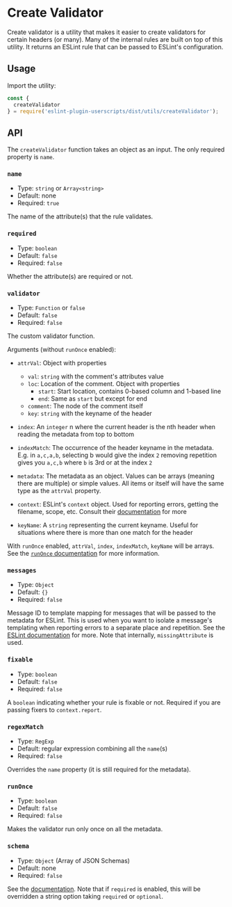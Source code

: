 # Create Validator

Create validator is a utility that makes it easier to create validators for
certain headers (or many). Many of the internal rules are built on top of this
utility. It returns an ESLint rule that can be passed
to ESLint's configuration.

## Usage

Import the utility:

```js
const {
  createValidator
} = require('eslint-plugin-userscripts/dist/utils/createValidator');
```

## API

The `createValidator` function takes an object as an input. The only required
property is `name`.

### `name`

- Type: `string` or `Array<string>`
- Default: none
- Required: `true`

The name of the attribute(s) that the rule validates.

### `required`

- Type: `boolean`
- Default: `false`
- Required: `false`

Whether the attribute(s) are required or not.

### `validator`

- Type: `Function` or `false`
- Default: `false`
- Required: `false`

The custom validator function.

Arguments (without `runOnce` enabled):

- `attrVal`: Object with properties

  - `val`: `string` with the comment's attributes value
  - `loc`: Location of the comment. Object with properties
    - `start`: Start location, contains 0-based column and 1-based line
    - `end`: Same as `start` but except for end
  - `comment`: The node of the comment itself
  - `key`: `string` with the keyname of the header

- `index`: An `integer` n where the current header is the nth header when
  reading the metadata from top to bottom

- `indexMatch`: The occurrence of the header keyname in the metadata. E.g. in
  `a,c,a,b`, selecting b would give the index `2` removing repetition gives you
  `a,c,b` where `b` is 3rd or at the index `2`

- `metadata`: The metadata as an object. Values can be arrays
  (meaning there are multiple) or simple values. All items or itself will have the
  same type as the `attrVal` property.

- `context`: ESLint's `context` object. Used for reporting errors, getting the
  filename, scope, etc. Consult their
  [documentation](https://eslint.org/docs/developer-guide/working-with-rules#the-context-object)
  for more

- `keyName`: A `string` representing the current keyname. Useful for situations
  where there is more than one match for the header

With `runOnce` enabled, `attrVal`, `index`, `indexMatch`, `keyName` will be arrays.
See the [`runOnce` documentation](#runonce) for more information.

### `messages`

- Type: `Object`
- Default: `{}`
- Required: `false`

Message ID to template mapping for messages that will be passed to the metadata
for ESLint. This is used when you want to isolate a message's templating when
reporting errors to a separate place and repetition. See the [ESLint documentation](https://eslint.org/docs/developer-guide/working-with-rules#messageids)
for more. Note that internally, `missingAttribute` is used.

### `fixable`

- Type: `boolean`
- Default: `false`
- Required: `false`

A `boolean` indicating whether your rule is fixable or not. Required if you are
passing fixers to `context.report`.

### `regexMatch`

- Type: `RegExp`
- Default: regular expression combining all the `name`(s)
- Required: `false`

Overrides the `name` property (it is still required for the metadata).

### `runOnce`

- Type: `boolean`
- Default: `false`
- Required: `false`

Makes the validator run only once on all the metadata.

### `schema`

- Type: `Object` (Array of JSON Schemas)
- Default: none
- Required: `false`

See the [documentation](https://eslint.org/docs/developer-guide/working-with-rules#options-schemas).
Note that if `required` is enabled, this will be overridden a string option taking
`required` or `optional`.
